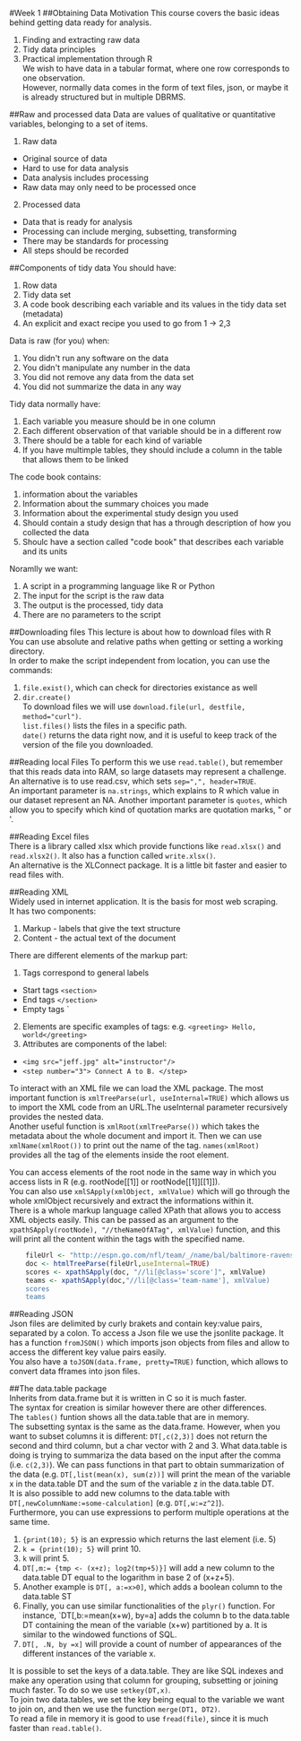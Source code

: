 #Week 1
##Obtaining Data Motivation
This course covers the basic ideas behind getting data ready for analysis.  
1. Finding and extracting raw data  
2. Tidy data principles  
3. Practical implementation through R  
We wish to have data in a tabular format, where one row corresponds to one observation.  
However, normally data comes in the form of text files, json, or maybe it is already structured but in multiple DBRMS.  

##Raw and processed data
Data are values of qualitative or quantitative variables, belonging to a set of items.  

1. Raw data  
  * Original source of data  
  * Hard to use for data analysis  
  * Data analysis includes processing  
  * Raw data may only need to be processed once  
2. Processed data  
  * Data that is ready for analysis  
  * Processing can include merging, subsetting, transforming  
  * There may be standards for processing  
  * All steps should be recorded  

##Components of tidy data
You should have:  
1. Row data  
2. Tidy data set  
3. A code book describing each variable and its values in the tidy data set (metadata)  
4. An explicit and exact recipe you used to go from 1 -> 2,3  

Data is raw (for you)  when:  
1. You didn't run any software on the data  
2. You didn't manipulate any number in the data  
3. You did not remove any data from the data set  
4. You did not summarize the data in any way  

Tidy data normally have:  
1. Each variable you measure should be in one column  
2. Each different observation of that variable should be in a different row  
3. There should be a table for each kind of variable  
4. If you have multimple tables, they should include a column in the table that allows them to be linked  

The code book contains:  
1. information about the variables  
2. Information about the summary choices you made  
3. Information about the experimental study design you used  
4. Should contain a study design that has a through description of how you collected the data  
5. Shoulc have a section called "code book" that describes each variable and its units  

Noramlly we want:  
1. A script in a programming language like R or Python  
2. The input for the script is the raw data  
3. The output is the processed, tidy data  
4. There are no parameters to the script  

##Downloading files
This lecture is about how to download files with R  
You can use absolute and relative paths when getting or setting a working directory.  
In order to make the script independent from location, you can use the commands:  
1. `file.exist()`, which can check for directories existance as well  
2. `dir.create()`  
To download files we will use `download.file(url, destfile, method="curl")`.  
`list.files()` lists the files in a specific path.  
`date()` returns the data right now, and it is useful to keep track of the version of the file you downloaded.  

##Reading local Files
To perform this we use `read.table()`, but remember that this reads data into RAM, so large datasets may represent a challenge.
An alternative is to use read.csv, which sets `sep=",", header=TRUE`.  
An important parameter is `na.strings`, which explains to R which value in our dataset represent an NA.
Another important parameter is `quotes`, which allow you to specify which kind of quotation marks are quotation marks, " or '.  

##Reading Excel files  
There is a library called xlsx which provide functions like `read.xlsx()` and `read.xlsx2()`. It also has a function called `write.xlsx()`.  
An alternative is the XLConnect package. It is a little bit faster and easier to read files with.  

##Reading XML  
Widely used in internet application. It is the basis for most web scraping.  
It has two components:  
1. Markup - labels that give the text structure  
2. Content - the actual text of the document  

There are different elements of the markup part:  
1. Tags correspond to general labels  
  * Start tags `<section>`  
  * End tags `</section>`  
  * Empty tags `<line-break />  
2. Elements are specific examples of tags: e.g. `<greeting> Hello, world</greeting>`  
3. Attributes are components of the label:  
  * `<img src="jeff.jpg" alt="instructor"/>`  
  * `<step number="3"> Connect A to B. </step>`  

To interact with an XML file we can load the XML package. The most important function is `xmlTreeParse(url, useInternal=TRUE)` which allows us to import the XML code from an URL.The useInternal parameter recursively provides the nested data.  
Another useful function is `xmlRoot(xmlTreeParse())` which takes the metadata about the whole document and import it.
Then we can use `xmlName(xmlRoot())` to print out the name of the tag. `names(xmlRoot)` provides all the tag of the elements inside the root element.  

You can access elements of the root node in the same way in which you access lists in R (e.g. rootNode[[1]] or rootNode[[1]][[1]]).  
You can also use `xmlSApply(xmlObject, xmlValue)` which will go through the whole xmlObject recursively and extract the informations within it.  
There is a whole markup language called XPath that allows you to access XML objects easily. This can be passed as an argument to the `xpathSApply(rootNode), "//theNameOfATag", xmlValue)` function, and this will print all the content within the tags with the specified name.  

```r
	fileUrl <- "http://espn.go.com/nfl/team/_/name/bal/baltimore-ravens"
	doc <- htmlTreeParse(fileUrl,useInternal=TRUE)
	scores <- xpathSApply(doc, "//li[@class='score']", xmlValue)
	teams <- xpathSApply(doc,"//li[@class='team-name'], xmlValue)
	scores
	teams
```

##Reading JSON  
Json files are delimited by curly brakets and contain key:value pairs, separated by a colon. To access a Json file we use the jsonlite package. It has a function `fromJSON()` which imports json objects from files and allow to access the different key value pairs easily.  
You also have a `toJSON(data.frame, pretty=TRUE)` function, which allows to convert data fframes into json files.

##The data.table package  
Inherits from data.frame but it is written in C so it is much faster.  
The syntax for creation is similar however there are other differences.  
The `tables()` funtion shows all the data.table that are in memory.  
The subsetting syntax is the same as the data.frame. However, when you want to subset columns it is different: `DT[,c(2,3)]` does not return the second and third column, but a char vector with 2 and 3. What data.table is doing is trying to summariza the data based on the input after the comma (i.e. `c(2,3)`). We can pass functions in that part to obtain summarization of the data (e.g. `DT[,list(mean(x), sum(z))]` will print the mean of the variable x in the data.table DT and the sum of the variable z in the data.table DT.  
It is also possible to add new columns to the data.table with `DT[,newColumnName:=some-calculation]` (e.g. `DT[,w:=z^2]`).  
Furthermore, you can use expressions to perform multiple operations at the same time.  
1. `{print(10); 5}` is an expressio which returns the last element (i.e. 5)  
2. `k = {print(10); 5}` will print 10.  
3. `k` will print 5.  
4. `DT[,m:= {tmp <- (x+z); log2(tmp+5)}]` will add a new column to the data.table DT equal to the logarithm in base 2 of (x+z+5).
5. Another example is `DT[, a:=x>0]`, which adds a boolean column to the data.table ST
6. Finally, you can use similar functionalities of the `plyr()` function. For instance, `DT[,b:=mean(x+w), by=a] adds the column b to the data.table DT containing the mean of the variable (x+w) partitioned by a. It is similar to the windowed functions of SQL.  
7. `DT[, .N, by =x]` will provide a count of number of appearances of the different instances of the variable x.

It is possible to set the keys of a data.table. They are like SQL indexes and make any operation using that column for grouping, subsetting or joining much faster. To do so we use `setkey(DT,x)`.  
To join two data.tables, we set the key being equal to the variable we want to join on, and then we use the function `merge(DT1, DT2)`.  
To read a file in memory it is good to use `fread(file)`, since it is much faster than `read.table()`.  


